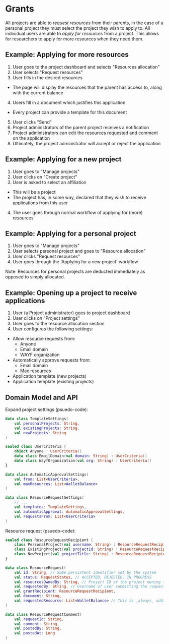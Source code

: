 # Grants

All projects are able to _request resources_ from their parents, in the case of a personal project they must select
the project they wish to apply to. All individual users are able to _apply for resources_ from a project. This allows
for researchers to apply for more resources when they need them.

## Example: Applying for more resources

1. User goes to the project dashboard and selects "Resources allocation"
2. User selects "Request resources"
3. User fills in the desired resources
  - The page will display the resources that the parent has access to, along with the current balance
4. Users fill in a document which justifies this application
  - Every project can provide a template for this document
5. User clicks "Send"
6. Project administrators of the parent project receives a notification
7. Project administrators can edit the resources requested and comment on the application
8. Ultimately, the project administrator will accept or reject the application

## Example: Applying for a new project

1. User goes to "Manage projects"
2. User clicks on "Create project"
3. User is asked to select an affiliation
  - This will be a project
  - The project has, in some way, declared that they wish to receive applications from this user
4. The user goes through normal workflow of applying for (more) resources

## Example: Applying for a personal project

1. User goes to "Manage projects"
2. User selects personal project and goes to "Resource allocation"
3. User clicks "Request resources"
4. User goes through the 'Applying for a new project' workflow

Note: Resources for personal projects are deducted immediately as opposed to simply allocated.

## Example: Opening up a project to receive applications

1. User (a Project administrator) goes to project dashboard
2. User clicks on "Project settings"
3. User goes to the resource allocation section
4. User configures the following settings:
  - Allow resource requests from:
    - Anyone
    - Email domain
    - WAYF organization
  - Automatically approve requests from:
    - Email domain
    - Max resources
  - Application template (new projects)
  - Application template (existing projects)

## Domain Model and API

Expand project settings (psuedo-code):

```kotlin
data class TemplateSettings(
    val personalProjects: String,
    val existingProjects: String,
    val newProjects: String
)

sealed class UserCriteria {
    object Anyone : UserCriteria()
    data class EmailDomain(val domain: String) : UserCriteria()
    data class WayfOrganization(val org: String) : UserCriteria()
}

data class AutomaticApprovalSettings(
    val from: List<UserCriteria>,
    val maxResources: List<WalletBalance>
)

data class ResourceRequestSettings(
    // ...
    val templates: TemplateSettings,
    val automaticApproval: AutomaticApprovalSettings,
    val requestsFrom: List<UserCriteria>
)
```

Resource request (psuedo-code):

```kotlin
sealed class ResourceRequestRecipient {
    class PersonalProject(val username: String) : ResourceRequestRecipient()
    class ExistingProject(val projectId: String) : ResourceRequestRecipient()
    class NewProject(val projectTitle: String) : ResourceRequestRecipient()
}

data class ResourceRequest(
    val id: String, // Some persistent identifier set by the system
    val status: RequestStatus, // ACCEPTED, REJECTED, IN_PROGRESS
    val resourcesOwnedBy: String, // Project ID of the project owning the resources
    val requestedBy: String, // Username of user submitting the request
    val grantRecipient: ResourceRequestRecipient,
    val document: String,
    val requestedResource: List<WalletBalance> // This is _always_ additive to existing resources
)

data class ResourceRequestComment(
    val requestId: String,
    val comment: String,
    val postedBy: String,
    val postedAt: Long
)
```
